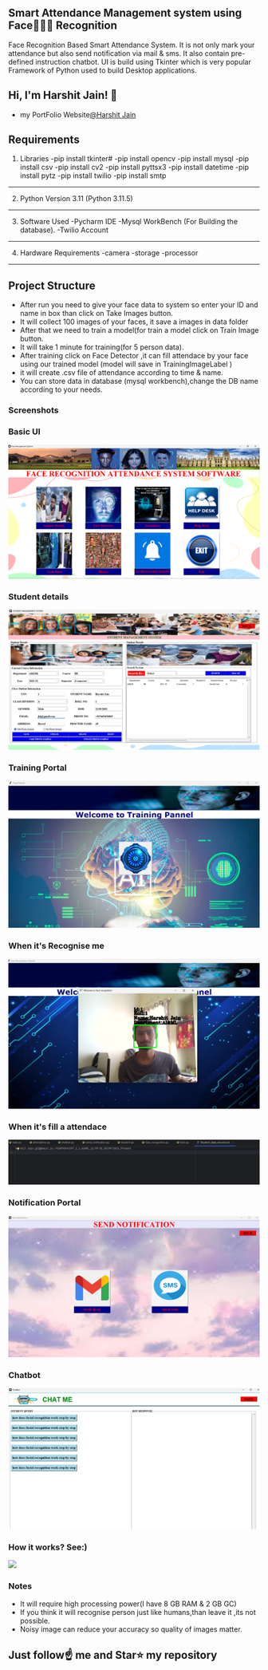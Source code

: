 ##  Smart Attendance Management system using Face👦🏻👧 Recognition 
Face Recognition Based Smart Attendance System. It is not only mark your attendance but also send notification via mail & sms. It also contain pre-defined instruction chatbot. UI is build using Tkinter which is very popular Framework of Python used to build Desktop applications.

## Hi, I'm Harshit Jain! 👋

- my PortFolio Website[@Harshit Jain](https://branium.epizy.com/)


Requirements
----------------------------------
1) Libraries
-pip install tkinter#
-pip install opencv
-pip install mysql
-pip install csv
-pip install cv2
-pip install pyttsx3
-pip install datetime
-pip install pytz
-pip install twilio
-pip install smtp
-----------------------------------
2) Python Version 3.11 (Python 3.11.5)
-----------------------------------
3) Software Used
-Pycharm IDE
-Mysql WorkBench (For Building the database).
-Twilio Account
-----------------------------------
4) Hardware Requirements
-camera
-storage
-processor
-----------------------------------

## Project Structure

- After run you need to give your face data to system so enter your ID and name in box than click on Take Images button.
- It will collect 100 images of your faces, it save a images in data folder
- After that we need to train a model(for train a model click on Train Image button.
- It will take 1 minute for training(for 5 person data).
- After training click on Face Detector ,it can fill attendace by your face using our trained model (model will save in TrainingImageLabel )
- it will create .csv file of attendance according to time & name.
- You can store data in database (mysql workbench),change the DB name according to your needs.

### Screenshots

### Basic UI
<img src="https://github.com/harshit-jain-2109/Smart-Attendance-Management/blob/main/basic%20ui.png">

### Student details
<img src="https://github.com/harshit-jain-2109/Smart-Attendance-Management/blob/main/details.png">

### Training Portal
<img src="https://github.com/harshit-jain-2109/Smart-Attendance-Management/blob/main/training.png">

### When it's Recognise me
<img src="https://github.com/harshit-jain-2109/Smart-Attendance-Management/blob/main/recognition.png">

### When it's fill a attendace
<img src="https://github.com/harshit-jain-2109/Smart-Attendance-Management/blob/main/csv.png">

### Notification Portal
<img src="https://github.com/harshit-jain-2109/Smart-Attendance-Management/blob/main/notification.png">

### Chatbot
<img src="https://github.com/harshit-jain-2109/Smart-Attendance-Management/blob/main/chatbot.png">

### How it works? See:)
<img src="https://youtu.be/o_Ji7Up4RSM">


### Notes
- It will require high processing power(I have 8 GB RAM & 2 GB GC)
- If you think it will recognise person just like humans,than leave it ,its not possible.
- Noisy image can reduce your accuracy so quality of images matter.

## Just follow☝️ me and Star⭐ my repository 
